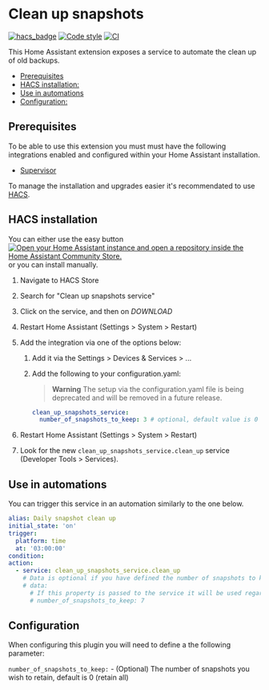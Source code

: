 # Clean up snapshots

[![hacs_badge](https://img.shields.io/badge/HACS-Default-orange.svg?style=for-the-badge)](https://github.com/custom-components/hacs)
[![Code style](https://img.shields.io/badge/code%20style-black-000000.svg?style=for-the-badge)](https://github.com/psf/black)
[![CI](https://github.com/tmonck/clean_up_snapshots/actions/workflows/ci.yml/badge.svg?style=for-the-badge)](https://github.com/tmonck/clean_up_snapshots/actions/workflows/ci.yml)

This Home Assistant extension exposes a service to automate the clean up of old backups.

<!-- markdown-toc start - Don't edit this section. Run M-x markdown-toc-refresh-toc -->

- [Prerequisites](#prerequisites)
- [HACS installation:](#hacs-installation)
- [Use in automations](#use-in-automations)
- [Configuration:](#configuration)

<!-- markdown-toc end -->

## Prerequisites

To be able to use this extension you must must have the following integrations enabled and configured within your Home Assistant installation.

- [Supervisor][0]

To manage the installation and upgrades easier it's recommendated to use [HACS][1].

## HACS installation

You can either use the easy button [![Open your Home Assistant instance and open a repository inside the Home Assistant Community Store.](https://my.home-assistant.io/badges/hacs_repository.svg)](https://my.home-assistant.io/redirect/hacs_repository/?owner=tmonck&repository=clean_up_snapshots&category=integration)
or you can install manually.

1. Navigate to HACS Store
2. Search for "Clean up snapshots service"
3. Click on the service, and then on _DOWNLOAD_
4. Restart Home Assistant (Settings > System > Restart)
5. Add the integration via one of the options below:
    1. Add it via the Settings > Devices & Services > ...
    2. Add the following to your configuration.yaml:
        > **Warning**
        > The setup via the configuration.yaml file is being deprecated and will be removed in a future release.

          ```yaml
          clean_up_snapshots_service:
            number_of_snapshots_to_keep: 3 # optional, default value is 0
          ```

6. Restart Home Assistant (Settings > System > Restart)
7. Look for the new `clean_up_snapshots_service.clean_up` service (Developer Tools > Services).

## Use in automations

You can trigger this service in an automation similarly to the one below.

```yaml
alias: Daily snapshot clean up
initial_state: 'on'
trigger:
  platform: time
  at: '03:00:00'
condition:
action:
  - service: clean_up_snapshots_service.clean_up
    # Data is optional if you have defined the number of snapshots to keep in the configuration.yaml.
    # data:
      # If this property is passed to the service it will be used regardless of what you have in the configuration.yaml
      # number_of_snapshots_to_keep: 7
```

## Configuration

When configuring this plugin you will need to define a the following parameter:

`number_of_snapshots_to_keep:` - (Optional) The number of snapshots you wish to retain, default is 0 (retain all)

[0]: https://www.home-assistant.io/integrations/hassio
[1]: https://hacs.xyz/
